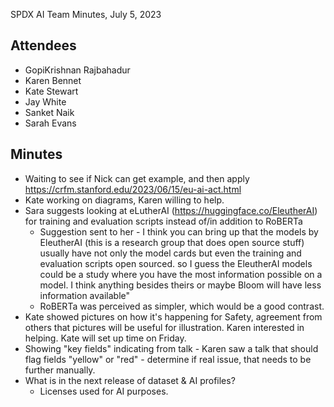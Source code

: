 SPDX AI Team Minutes, July 5, 2023

## Attendees
* GopiKrishnan Rajbahadur
* Karen Bennet
* Kate Stewart 
* Jay White
* Sanket Naik
* Sarah Evans

## Minutes
* Waiting to see if Nick can get example, and then apply https://crfm.stanford.edu/2023/06/15/eu-ai-act.html
* Kate working on diagrams,  Karen willing to help. 
* Sara suggests looking at eLutherAI (https://huggingface.co/EleutherAI)  for training and evaluation scripts instead of/in addition to  RoBERTa
   * Suggestion sent to her -  I think you can bring up that the models by EleutherAI (this is a research group that does open source stuff) usually have not only the model cards but even the training and evaluation scripts open sourced.  so I guess the EleutherAI models could be a study where you have the most information possible on a model. I think anything besides theirs or maybe Bloom will have less information available"
    * RoBERTa was perceived as simpler,  which would be a good contrast.
* Kate showed pictures on how it's happening for Safety,  agreement from others that pictures will be useful for illustration.    Karen interested in helping.   Kate will set up time on Friday. 
* Showing "key fields" indicating from talk - Karen saw a talk that should flag fields "yellow" or "red" - determine if real issue, that needs to be further manually. 
* What is in the next release of dataset & AI profiles?
   * Licenses used for AI purposes.  
